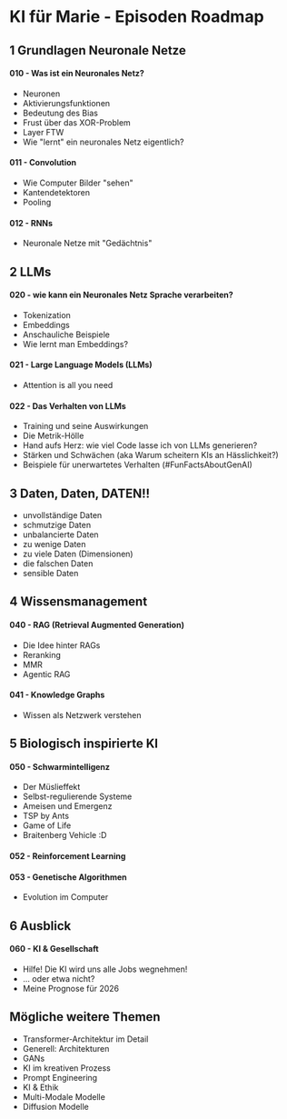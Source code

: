 # KI für Marie - Episoden Roadmap

## 1 Grundlagen Neuronale Netze
#### 010 - Was ist ein Neuronales Netz?
- Neuronen
- Aktivierungsfunktionen
- Bedeutung des Bias
- Frust über das XOR-Problem
- Layer FTW
- Wie "lernt" ein neuronales Netz eigentlich?

#### 011 - Convolution
- Wie Computer Bilder "sehen"
- Kantendetektoren
- Pooling

#### 012 - RNNs
- Neuronale Netze mit "Gedächtnis"

## 2 LLMs
#### 020 - wie kann ein Neuronales Netz Sprache verarbeiten?
- Tokenization
- Embeddings
- Anschauliche Beispiele
- Wie lernt man Embeddings?

#### 021 - Large Language Models (LLMs)
- Attention is all you need

#### 022 - Das Verhalten von LLMs
- Training und seine Auswirkungen
- Die Metrik-Hölle
- Hand aufs Herz: wie viel Code lasse ich von LLMs generieren?
- Stärken und Schwächen (aka Warum scheitern KIs an Hässlichkeit?)
- Beispiele für unerwartetes Verhalten (#FunFactsAboutGenAI)

## 3 Daten, Daten, DATEN!!
- unvollständige Daten
- schmutzige Daten
- unbalancierte Daten
- zu wenige Daten
- zu viele Daten (Dimensionen)
- die falschen Daten
- sensible Daten


## 4 Wissensmanagement
#### 040 - RAG (Retrieval Augmented Generation)
- Die Idee hinter RAGs
- Reranking
- MMR
- Agentic RAG

#### 041 - Knowledge Graphs
- Wissen als Netzwerk verstehen

## 5 Biologisch inspirierte KI
#### 050 - Schwarmintelligenz
- Der Müslieffekt
- Selbst-regulierende Systeme
- Ameisen und Emergenz 
- TSP by Ants
- Game of Life 
- Braitenberg Vehicle :D

#### 052 - Reinforcement Learning

#### 053 - Genetische Algorithmen
- Evolution im Computer




## 6 Ausblick
#### 060 - KI & Gesellschaft
- Hilfe! Die KI wird uns alle Jobs wegnehmen!
- ... oder etwa nicht?
- Meine Prognose für 2026

## Mögliche weitere Themen
- Transformer-Architektur im Detail
- Generell: Architekturen
- GANs
- KI im kreativen Prozess
- Prompt Engineering
- KI & Ethik
- Multi-Modale Modelle 
- Diffusion Modelle